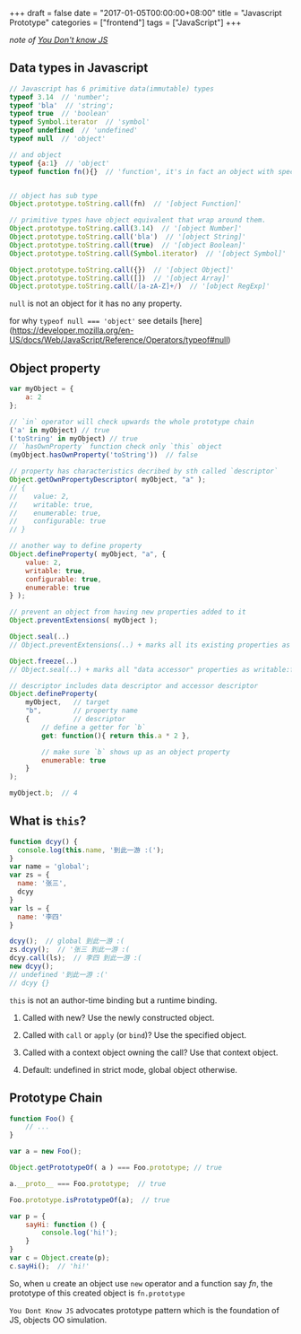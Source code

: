 +++
draft = false
date = "2017-01-05T00:00:00+08:00"
title = "Javascript Prototype"
categories = ["frontend"]
tags = ["JavaScript"]
+++

*note of [You Don't know JS](https://github.com/getify/You-Dont-Know-JS/tree/master/this%20%26%20object%20prototypes)*
## Data types in Javascript

```javascript
// Javascript has 6 primitive data(immutable) types
typeof 3.14  // 'number';
typeof 'bla'  // 'string';
typeof true  // 'boolean'
typeof Symbol.iterator  // 'symbol'
typeof undefined  // 'undefined'
typeof null  // 'object'

// and object
typeof {a:1}  // 'object'
typeof function fn(){}  // 'function', it's in fact an object with special type tag


// object has sub type
Object.prototype.toString.call(fn)  // '[object Function]'

// primitive types have object equivalent that wrap around them.
Object.prototype.toString.call(3.14)  // '[object Number]'
Object.prototype.toString.call('bla')  // '[object String]'
Object.prototype.toString.call(true)  // '[object Boolean]'
Object.prototype.toString.call(Symbol.iterator)  // '[object Symbol]'

Object.prototype.toString.call({})  // '[object Object]'
Object.prototype.toString.call([])  // '[object Array]'
Object.prototype.toString.call(/[a-zA-Z]+/)  // '[object RegExp]'

```
<!--more-->
`null` is not an object for it has no any property.

for why `typeof null === 'object'` see details [here] (https://developer.mozilla.org/en-US/docs/Web/JavaScript/Reference/Operators/typeof#null)



## Object property

```javascript
var myObject = {
    a: 2
};

// `in` operator will check upwards the whole prototype chain
('a' in myObject) // true
('toString' in myObject) // true
// `hasOwnProperty` function check only `this` object
(myObject.hasOwnProperty('toString'))  // false

// property has characteristics decribed by sth called `descriptor`
Object.getOwnPropertyDescriptor( myObject, "a" );
// {
//    value: 2,
//    writable: true,
//    enumerable: true,
//    configurable: true
// }

// another way to define property
Object.defineProperty( myObject, "a", {
    value: 2,
    writable: true,
    configurable: true,
    enumerable: true
} );

// prevent an object from having new properties added to it
Object.preventExtensions( myObject );

Object.seal(..) 
// Object.preventExtensions(..) + marks all its existing properties as configurable:false.

Object.freeze(..)
// Object.seal(..) + marks all "data accessor" properties as writable:false

// descriptor includes data descriptor and accessor descriptor
Object.defineProperty(
    myObject,   // target
    "b",        // property name
    {           // descriptor
        // define a getter for `b`
        get: function(){ return this.a * 2 },

        // make sure `b` shows up as an object property
        enumerable: true
    }
);

myObject.b;  // 4
```


## What is `this`?

```javascript
function dcyy() {
  console.log(this.name, '到此一游 :(');
}
var name = 'global';
var zs = {
  name: '张三',
  dcyy
}
var ls = {
  name: '李四'
}

dcyy();  // global 到此一游 :(
zs.dcyy();  // '张三 到此一游 :(
dcyy.call(ls);  // 李四 到此一游 :(
new dcyy();
// undefined '到此一游 :('
// dcyy {}
```


`this` is not an author-time binding but a runtime binding.

1. Called with new? Use the newly constructed object.

2. Called with `call` or `apply` (or `bind`)? Use the specified object.

3. Called with a context object owning the call? Use that context object.

4. Default: undefined in strict mode, global object otherwise.



## Prototype Chain

```javascript
function Foo() {
    // ...
}

var a = new Foo();

Object.getPrototypeOf( a ) === Foo.prototype; // true

a.__proto__ === Foo.prototype;  // true

Foo.prototype.isPrototypeOf(a);  // true

var p = {
    sayHi: function () {
        console.log('hi!');
    }
}
var c = Object.create(p);
c.sayHi();  // 'hi!'

```

So, when u create an object use `new` operator and a function say *fn*, the prototype of this created object is `fn.prototype`

`You Dont Know JS` advocates prototype pattern which is the foundation of JS, objects OO simulation.
